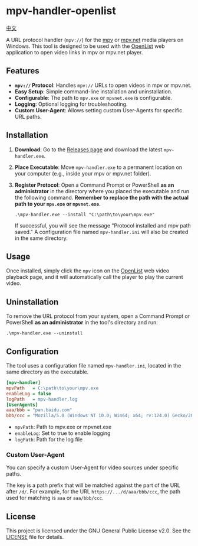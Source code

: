# mpv-handler-openlist

[中文](./README_zh.md)

A URL protocol handler (`mpv://`) for the [mpv](https://mpv.io/) or [mpv.net](https://github.com/mpvnet-player/mpv.net) media players on Windows. This tool is designed to be used with the [OpenList](https://github.com/OpenListTeam/OpenList) web application to open video links in mpv or mpv.net player.

## Features

- **`mpv://` Protocol**: Handles `mpv://` URLs to open videos in mpv or mpv.net.
- **Easy Setup**: Simple command-line installation and uninstallation.
- **Configurable**: The path to `mpv.exe` or `mpvnet.exe` is configurable.
- **Logging**: Optional logging for troubleshooting.
- **Custom User-Agent**: Allows setting custom User-Agents for specific URL paths.

## Installation

1.  **Download**: Go to the [Releases page](https://github.com/outlook84/mpv-handler-openlist/releases) and download the latest `mpv-handler.exe`.
2.  **Place Executable**: Move `mpv-handler.exe` to a permanent location on your computer (e.g., inside your mpv or mpv.net folder).
3.  **Register Protocol**: Open a Command Prompt or PowerShell **as an administrator** in the directory where you placed the executable and run the following command. **Remember to replace the path with the actual path to your `mpv.exe` or `mpvnet.exe`**.

    ```shell
    .\mpv-handler.exe --install "C:\path\to\your\mpv.exe"
    ```

    If successful, you will see the message "Protocol installed and mpv path saved." A configuration file named `mpv-handler.ini` will also be created in the same directory.

## Usage

Once installed, simply click the `mpv` icon on the [OpenList](https://github.com/OpenListTeam/OpenList) web video playback page, and it will automatically call the player to play the current video.

## Uninstallation

To remove the URL protocol from your system, open a Command Prompt or PowerShell **as an administrator** in the tool's directory and run:

```shell
.\mpv-handler.exe --uninstall
```

## Configuration

The tool uses a configuration file named `mpv-handler.ini`, located in the same directory as the executable.

```ini
[mpv-handler]
mpvPath   = C:\path\to\your\mpv.exe
enableLog = false
logPath   = mpv-handler.log
[UserAgents]
aaa/bbb = "pan.baidu.com"
bbb/ccc = "Mozilla/5.0 (Windows NT 10.0; Win64; x64; rv:124.0) Gecko/20100101 Firefox/124.0"
```

- `mpvPath`: Path to mpv.exe or mpvnet.exe
- `enableLog`: Set to true to enable logging
- `logPath`: Path for the log file


### Custom User-Agent

You can specify a custom User-Agent for video sources under specific paths.

The key is a path prefix that will be matched against the part of the URL after `/d/`. For example, for the URL `https://.../d/aaa/bbb/ccc`, the path used for matching is `aaa` or `aaa/bbb/ccc`.

## License
This project is licensed under the GNU General Public License v2.0. See the [LICENSE](./LICENSE) file for details.
